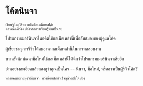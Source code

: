 # โค้ดนินจา

```quote author="ขงจื๊อ (วจนะ)"
เรียนรู้โดยไร้ความคิดคือเหนื่อยเปล่า
ความคิดที่ว่างเปล่าจากการเรียนรู้นั้นเป็นภัย
```

โปรแกรมเมอร์นินจาในอดีตใช้กลเม็ดเหล่านี้เพื่อลับสมองของผู้ดูแลโค้ด

ผู้เชี่ยวชาญการรีวิวโค้ดมองหากลเม็ดเหล่านี้ในการทดสอบงาน

บางครั้งนักพัฒนามือใหม่ใช้กลเม็ดเหล่านี้ได้ดีกว่าโปรแกรมเมอร์นินจาเสียอีก

อ่านอย่างละเอียดแล้วลองดูว่าคุณเป็นใคร -- นินจา, มือใหม่, หรืออาจเป็นผู้รีวิวโค้ด?

```warn header="พบการเสียดสี"
หลายคนหมายมุ่งวิถีนินจา ทว่าน้อยนักสำเร็จลุล่วงดั่งใจปอง
```